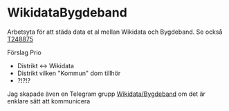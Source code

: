 # WikidataBygdeband
Arbetsyta för att städa data et al mellan  Wikidata och Bygdeband. Se också [T248875](https://phabricator.wikimedia.org/T248875)

Förslag Prio  
* Distrikt <-> Wikidata 
* Distrikt vilken "Kommun" dom tillhör
* ?!?!?

Jag skapade även en Telegram grupp [Wikidata/Bygdeband](https://t.me/joinchat/FgDj6BbeSU4B6Kr3xf5JXw) om det är enklare sätt att kommunicera 
